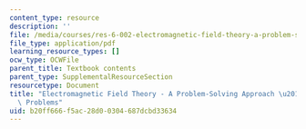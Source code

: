 ```yaml
---
content_type: resource
description: ''
file: /media/courses/res-6-002-electromagnetic-field-theory-a-problem-solving-approach-spring-2008/b20ff666f5ac28d00304687dcbd33634_MITRES_6_002S08_chp09_pset.pdf
file_type: application/pdf
learning_resource_types: []
ocw_type: OCWFile
parent_title: Textbook contents
parent_type: SupplementalResourceSection
resourcetype: Document
title: "Electromagnetic Field Theory - A Problem-Solving Approach \u2013 Chapter 9:\
  \ Problems"
uid: b20ff666-f5ac-28d0-0304-687dcbd33634
---
```


